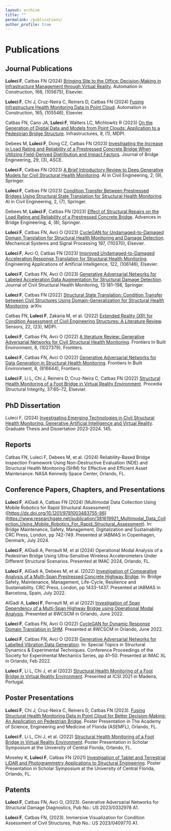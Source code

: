 ```yaml
---
layout: archive
title: ""
permalink: /publications/
author_profile: true
---
```


# Publications

## Journal Publications

**Luleci F**, Catbas FN (2024) [Bringing Site to the Office: Decision-Making in Infrastructure Management through Virtual Reality](https://doi.org/10.1016/j.autcon.2024.105675). Automation in Construction, 166, (105675), Elsevier.

**Luleci F**, Chi J, Cruz-Neira C, Reiners D, Catbas FN (2024) [Fusing Infrastructure Health Monitoring Data in Point Cloud](https://doi.org/10.1016/j.autcon.2024.105546). Automation in Construction, 165, (105546), Elsevier.

Catbas FN, Cano JA, **Luleci F**, Walters LC, Michlowitz R (2023) [On the Generation of Digital Data and Models from Point Clouds: Application to a Pedestrian Bridge Structure](https://www.mdpi.com/2412-3811/9/1/6). Infrastructures, 9, (1), MDPI.

Debees M, **Luleci F**, Dong CZ, Catbas FN (2023) [Investigating the Increase in Load Rating and Reliability of a Prestressed Concrete Bridge When Utilizing Field-Derived Distribution and Impact Factors](https://doi.org/10.1061/JBENF2.BEENG-6485). Journal of Bridge Engineering, 29, (3), ASCE.

**Luleci F**, Catbas FN (2023) [A Brief Introductory Review to Deep Generative Models for Civil Structural Health Monitoring](https://doi.org/10.1007/s43503-023-00017-z). AI in Civil Engineering, 2, (9), Springer.

**Luleci F**, Catbas FN (2023) [Condition Transfer Between Prestressed Bridges Using Structural State Translation for Structural Health Monitoring](https://doi.org/10.1007/s43503-023-00016-0). AI in Civil Engineering, 2, (7), Springer.

Debees M, **Luleci F**, Catbas FN (2023) [Effect of Structural Repairs on the Load Rating and Reliability of a Prestressed Concrete Bridge](https://doi.org/10.1186/s43251-023-00087-0). Advances in Bridge Engineering, 4, (8), Springer.

**Luleci F**, Catbas FN, Avci O (2023) [CycleGAN for Undamaged-to-Damaged Domain Translation for Structural Health Monitoring and Damage Detection]( https://doi.org/10.1016/j.ymssp.2023.110370). Mechanical Systems and Signal Processing 197, (110370), Elsevier. 

**Luleci F**, Avci O, Catbas FN (2023) [Improved Undamaged-to-Damaged Acceleration Response Translation for Structural Health Monitoring](https://doi.org/10.1016/j.engappai.2023.106146). Engineering Applications of Artificial Intelligence, 122, (106146), Elsevier. 

**Luleci F**, Catbas FN, Avci O (2023) [Generative Adversarial Networks for Labeled Acceleration Data Augmentation for Structural Damage Detection](https://doi.org/10.1007/s13349-022-00627-8). Journal of Civil Structural Health Monitoring, 13:181–198, Springer. 

**Luleci F**, Catbas FN (2022) [Structural State Translation: Condition Transfer between Civil Structures Using Domain-Generalization for Structural Health Monitoring](https://doi.org/10.48550/arXiv.2212.14048). arXiv.

Catbas FN, **Luleci F**, Zakaria M, et al. (2022) [Extended Reality (XR) for Condition Assessment of Civil Engineering Structures: A Literature Review](https://doi.org/10.3390/s22239560). Sensors, 22, (23), MDPI.  

**Luleci F**, Catbas FN, Avci O (2022) [A literature Review: Generative Adversarial Networks for Civil Structural Health Monitoring](https://doi.org/10.3389/fbuil.2022.1027379). Frontiers In Built Environment, 8, (1027379), Frontiers.

**Luleci F**, Catbas FN, Avci O (2022) [Generative Adversarial Networks for Data Generation in Structural Health Monitoring](https://doi.org/10.3389/fbuil.2022.816644). Frontiers In Built Environment, 8, (816644), Frontiers. 

**Luleci F**, Li L, Chi J, Reiners D, Cruz-Neira C, Catbas FN (2022) [Structural Health Monitoring of a Foot Bridge in Virtual Reality Environment](https://doi.org/10.1016/j.prostr.2022.01.060). Procedia Structural Integrity, 37:65–72, Elsevier.

## PhD Dissertation

Luleci F, (2024) [Investigating Emerging Technologies in Civil Structural Health Monitoring: Generative Artificial Intelligence and Virtual Reality](https://stars.library.ucf.edu/etd2023/145). Graduate Thesis and Dissertation 2023-2024. 145.

## Reports

Catbas FN, Luleci F, Debees M, et al. (2024) Reliability-Based Bridge Inspection Framework Using Non-Destructive Evaluation (NDE) and Structural Health Monitoring (SHM) for Effective and Efficient Asset Maintenance. NASA Kennedy Space Center, Orlando, FL.

## Conference Papers, Chapters, and Presentations

**Luleci F**, AlGadi A, Catbas FN (2024) [Multimodal Data Collection Using Mobile Robotics for Rapid Structural Assessment]([https://dx.doi.org/10.1201/9781003483755-86](https://www.researchgate.net/publication/381619921_Multimodal_Data_Collection_Using_Mobile_Robotics_For_Rapid_Structural_Assessment). In: Bridge Maintenance, Safety, Management, Digitalization and Sustainability. CRC Press, London, pp 742-749. Presented at IABMAS in Copenhagen, Denmark, July 2024.

**Luleci F**, AlGadi A, Perrault M, et al (2024) Operational Modal Analysis of a Pedestrian Bridge Using Ultra-Sensitive Wireless Accelerometers Under Different Structural Scenarios. Presented at IMAC 2024, Orlando, FL.

**Luleci F**, AlGadi A, Debees M, et al. (2022) [Investigation of Comparative Analysis of a Multi-Span Prestressed Concrete Highway Bridge](http://dx.doi.org/10.1201/9781003322641-174). In: Bridge Safety, Maintenance, Management, Life-Cycle, Resilience and Sustainability. CRC Press, London, pp 1433–1437. Presented at IABMAS in Barcelona, Spain, July 2022.

AlGadi A, **Luleci F**, Perrault M, et al (2022) [Investigation of Span Dependency of a Multi-Span Highway Bridge using Operational Modal Analysis](https://www.researchgate.net/publication/371251319_Investigation_of_Span_Dependency_of_a_Multi-Span_Highway_Bridge). Presented at 8WCSCM in Orlando, June 2022.

**Luleci F**, Catbas FN, Avci O (2022) [CycleGAN for Dynamic Response Domain Translation in SHM](https://www.researchgate.net/publication/371251316_CycleGAN_for_Dynamic_Response_Domain_Translation_in_SHM). Presented at 8WCSCM in Orlando, June 2022.

**Luleci F**, Catbas FN, Avci O (2023) [Generative Adversarial Networks for Labelled Vibration Data Generation](https://doi.org/10.1007/978-3-031-05405-1_5). In: Special Topics in Structural Dynamics & Experimental Techniques. Conference Proceedings of the Society for Experimental Mechanics Series, pp 41–50. Presented at IMAC XL in Orlando, Feb 2022.

**Luleci F**, Li L, Chi J, et al (2022) [Structural Health Monitoring of a Foot Bridge in Virtual Reality Environment](https://doi.org/10.1016/j.prostr.2022.01.060). Presented at ICSI 2021 in Madeira, Portugal.

## Poster Presentations

**Luleci F**, Chi J, Cruz-Neira C, Reiners D, Catbas FN (2023). [Fusing Structural Health Monitoring Data in Point Cloud for Better Decision-Making: An Application on Pedestrian Bridge](https://www.researchgate.net/publication/375282085_Fusing_Structural_Health_Monitoring_Data_in_Point_Cloud_An_Application_on_Pedestrian_Bridge). Poster Presentation in The Academy of Science, Engineering and Medicine of Florida (ASEMFL), Orlando, FL.

**Luleci F**, Li L, Chi J, et al. (2022) [Structural Health Monitoring of a Foot Bridge in Virtual Reality Environment](https://doi.org/10.13140/RG.2.2.27905.33124). Poster Presentation in Scholar Symposium at the University of Central Florida, Orlando, FL.

Moseley K, **Luleci F**, Catbas FN (2021) [Investigation of Tablet and Terrestrial LiDAR and Photogrammetry Applications to Structural Engineering](https://doi.org/10.13140/RG.2.2.10193.66406). Poster Presentation in Scholar Symposium at the University of Central Florida, Orlando, FL. 

## Patents

**Luleci F**, Catbas FN, Avci O, (2023). Generative Adversarial Networks for Structural Damage Diagnostics, Pub No.: US 2023/0332978 A1.

**Luleci F**, Catbas FN, (2023). Immersive Visualization for Condition Assessment of Civil Structures, Pub No.: US 2023/0409770 A1.

